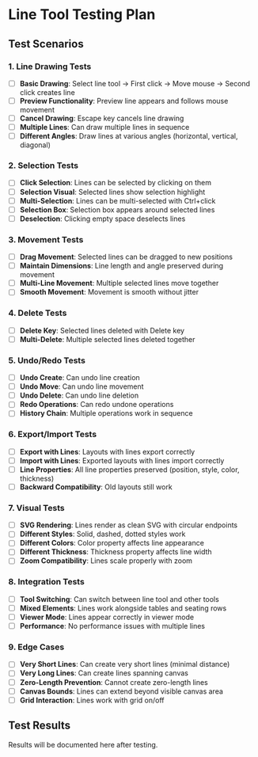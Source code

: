 # Line Tool Testing Plan

## Test Scenarios

### 1. Line Drawing Tests
- [ ] **Basic Drawing**: Select line tool → First click → Move mouse → Second click creates line
- [ ] **Preview Functionality**: Preview line appears and follows mouse movement
- [ ] **Cancel Drawing**: Escape key cancels line drawing
- [ ] **Multiple Lines**: Can draw multiple lines in sequence
- [ ] **Different Angles**: Draw lines at various angles (horizontal, vertical, diagonal)

### 2. Selection Tests
- [ ] **Click Selection**: Lines can be selected by clicking on them
- [ ] **Selection Visual**: Selected lines show selection highlight
- [ ] **Multi-Selection**: Lines can be multi-selected with Ctrl+click
- [ ] **Selection Box**: Selection box appears around selected lines
- [ ] **Deselection**: Clicking empty space deselects lines

### 3. Movement Tests
- [ ] **Drag Movement**: Selected lines can be dragged to new positions
- [ ] **Maintain Dimensions**: Line length and angle preserved during movement
- [ ] **Multi-Line Movement**: Multiple selected lines move together
- [ ] **Smooth Movement**: Movement is smooth without jitter

### 4. Delete Tests
- [ ] **Delete Key**: Selected lines deleted with Delete key
- [ ] **Multi-Delete**: Multiple selected lines deleted together

### 5. Undo/Redo Tests
- [ ] **Undo Create**: Can undo line creation
- [ ] **Undo Move**: Can undo line movement
- [ ] **Undo Delete**: Can undo line deletion
- [ ] **Redo Operations**: Can redo undone operations
- [ ] **History Chain**: Multiple operations work in sequence

### 6. Export/Import Tests
- [ ] **Export with Lines**: Layouts with lines export correctly
- [ ] **Import with Lines**: Exported layouts with lines import correctly
- [ ] **Line Properties**: All line properties preserved (position, style, color, thickness)
- [ ] **Backward Compatibility**: Old layouts still work

### 7. Visual Tests
- [ ] **SVG Rendering**: Lines render as clean SVG with circular endpoints
- [ ] **Different Styles**: Solid, dashed, dotted styles work
- [ ] **Different Colors**: Color property affects line appearance
- [ ] **Different Thickness**: Thickness property affects line width
- [ ] **Zoom Compatibility**: Lines scale properly with zoom

### 8. Integration Tests
- [ ] **Tool Switching**: Can switch between line tool and other tools
- [ ] **Mixed Elements**: Lines work alongside tables and seating rows
- [ ] **Viewer Mode**: Lines appear correctly in viewer mode
- [ ] **Performance**: No performance issues with multiple lines

### 9. Edge Cases
- [ ] **Very Short Lines**: Can create very short lines (minimal distance)
- [ ] **Very Long Lines**: Can create lines spanning canvas
- [ ] **Zero-Length Prevention**: Cannot create zero-length lines
- [ ] **Canvas Bounds**: Lines can extend beyond visible canvas area
- [ ] **Grid Interaction**: Lines work with grid on/off

## Test Results
Results will be documented here after testing.